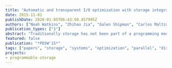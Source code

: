 ```yaml
---
title: "Automatic and transparent I/O optimization with storage integrated application runtime support"
date: 2015-11-01
publishDate: 2020-01-05T06:43:50.457995Z
authors: ["Noah Watkins", "Zhihao Jia", "Galen Shipman", "Carlos Maltzahn", "Alex Aiken", "Pat McCormick"]
publication_types: ["1"]
abstract: "Traditionally storage has not been part of a programming model's semantics and is added only as an I/O library interface. As a result, programming models, languages, and storage systems are limited in the optimizations they can perform for I/O operations, as the semantics of the I/O library is typically at the level of transfers of blocks of uninterpreted bits, with no accompanying knowledge of how those bits are used by the application. For many HPC applications where I/O operations for analyzing and checkpointing large data sets are a non-negligible portion of the overall execution time, such a ``know nothing'' I/O design has negative performance implications. We propose an alternative design where the I/O semantics are integrated as part of the programming model, and a common data model is used throughout the entire memory and storage hierarchy enabling storage and application level co-optimizations. We demonstrate these ideas through the integration of storage services within the Legion [2] runtime and present preliminary results demonstrating the integration."
featured: false
publication: "*PDSW'15*"
tags: ["papers", "storage", "systems", "optimization", "parallel", "distributed", "runtime"]
projects:
- programmable-storage
---
```


